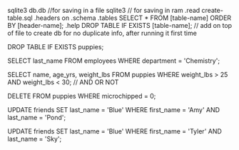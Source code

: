 sqlite3 db.db //for saving in a file
sqlite3 // for saving in ram
.read create-table.sql
.headers on
.schema
.tables
SELECT * FROM [table-name] ORDER BY [header-name];
.help
DROP TABLE IF EXISTS [table-name]; // add on top of file to create db for no duplicate info, after running it first time

 DROP TABLE IF EXISTS puppies;

SELECT last_name FROM employees WHERE department = 'Chemistry';

SELECT name, age_yrs, weight_lbs FROM puppies WHERE weight_lbs > 25 AND weight_lbs < 30;  // AND OR NOT


DELETE FROM puppies WHERE microchipped = 0;


UPDATE friends SET last_name = 'Blue' WHERE first_name = 'Amy' AND last_name = 'Pond';

UPDATE friends
SET last_name = 'Blue' WHERE first_name = 'Tyler' AND last_name = 'Sky';
